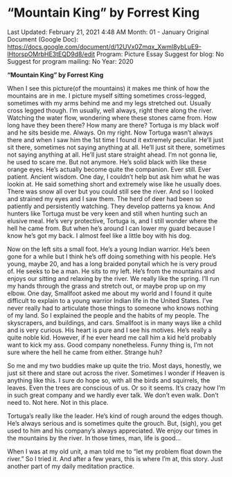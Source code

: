 # “Mountain King” by Forrest King

Last Updated: February 21, 2021 4:48 AM
Month: 01 - January
Original Document (Google Doc): https://docs.google.com/document/d/12UVx0Zmqx_Xwml8ybLuE9-lHtorspOMrbHE3tEQD9d8/edit
Program: Picture Essay
Suggest for blog: No
Suggest for program mailing: No
Year: 2020

**“Mountain King” by Forrest King**

When I see this picture(of the mountains) it makes me think of how the mountains are in me. I picture myself sitting sometimes cross-legged, sometimes with my arms behind me and my legs stretched out. Usually cross legged though. I’m usually, well always, right there along the river. Watching the water flow, wondering where these stones came from. How long have they been there? How many are there? Tortuga is my black wolf and he sits beside me. Always. On my right. Now Tortuga wasn’t always there and when I saw him the 1st time I found it extremely peculiar. He’ll just sit there, sometimes not saying anything at all. He’ll just sit there, sometimes not saying anything at all. He’ll just stare straight ahead. I’m not gonna lie, he used to scare me. But not anymore. He’s solid black with like these orange eyes. He’s actually become quite the companion. Ever still. Ever patient. Ancient wisdom. One day, I couldn’t help but ask him what he was lookin at. He said something short and extremely wise like he usually does. There was snow all over but you could still see the river. And so I looked and strained my eyes and I saw them. The herd of deer had been so patiently and persistently watching. They develop patterns ya know. And hunters like Tortuga must be very keen and still when hunting such an elusive meal. He’s very protective, Tortuga is, and I still wonder where the hell he came from. But when he’s around I can lower my guard because I know he’s got my back. I almost feel like a little boy with his dog.

Now on the left sits a small foot. He’s a young Indian warrior. He’s been gone for a while but I think he’s off doing something with his people. He’s young, maybe 20, and has a long braided ponytail which he is very proud of. He seeks to be a man. He sits to my left. He’s from the mountains and enjoys our sitting and relaxing by the river. We really like the spring. I’ll run my hands through the grass and stretch out, or maybe prop up on my elbow. One day, Smallfoot asked me about my world and I found it quite difficult to explain to a young warrior Indian life in the United States. I’ve never really had to articulate those things to someone who knows nothing of my land. So I explained the people and the habits of my people. The skyscrapers, and buildings, and cars. Smallfoot is in many ways like a child and is very curious. His heart is pure and I see his motives. He’s really a quite noble kid. However, if he ever heard me call him a kid he’d probably want to kick my ass. Good company nonetheless. Funny thing is, I’m not sure where the hell he came from either. Strange huh?

So me and my two buddies make up quite the trio. Most days, honestly, we just sit there and stare out across the river. Sometimes I wonder if Heaven is anything like this. I sure do hope so, with all the birds and squirrels, the leaves. Even the trees are conscious of us. Or so it seems. It’s crazy how I’m in such great company and we hardly ever talk. We don’t even walk. Don’t need to. Not here. Not in this place.

Tortuga’s really like the leader. He’s kind of rough around the edges though. He’s always serious and is sometimes quite the grouch. But, (sigh), you get used to him and his company’s always appreciated. We enjoy our times in the mountains by the river. In those times, man, life is good…

When I was at my old unit, a man told me to “let my problem float down the river.” So I tried it. And after a few years, this is where I’m at, this story. Just another part of my daily meditation practice.